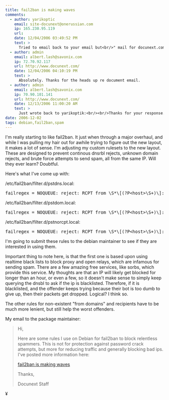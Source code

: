 ```yaml
---
title: fail2ban is making waves
comments:
  - author: yarikoptic
    email: site-docunext@onerussian.com
    ip: 165.230.95.119
    url:
    date: 12/04/2006 03:49:52 PM
    text: >
      Tried to email back to your email but<br/>" mail for docunext.com loops back to myself"<br/>My reply was<br/><br/>actually we have already some similar rules<br/>in postfix.conf.<br/>Could you please describe a bit more on when a given error code is reported, and may be if there is sense to merge them all into 1 filter?
  - author: admin
    email: albert.lash@savonix.com
    ip: 72.70.92.117
    url: http://www.docunext.com/
    date: 12/04/2006 04:10:19 PM
    text: >
      Absolutely. Thanks for the heads up re document email.
  - author: admin
    email: albert.lash@savonix.com
    ip: 70.90.101.141
    url: http://www.docunext.com/
    date: 12/13/2006 11:00:20 AM
    text: >
      Just wrote back to yarikoptik:<br/><br/>Thanks for your response. The idea behind these rules is to use fail2ban as a dnsrbl "cache" of sorts. There are some spammers who keep on attempting to email our servers even though they are denied again and again. Therefore, I give them a few times to figure it out, then block them for 24 hours, reducing  load on the server and the remote dnsbl server.<br/><br/>The other important one is the unknown user, to prevent dictionary spams, which go through everyname@example.com. This is very different because many times legitimate senders will get the email wrong several times in a row. Therefore, the number of errors is much higher than usual. Also, the timeout is much shorter.<br/><br/>What's nice about this is there is also the ability to easily "whitelist" ip blocks using ignore.<br/><br/>Neither of these appropriate for locking out legitimate users, so I don't know if they can be combined. But that may be because of my lack of fail2ban knowledge. I'm very impressed with the software and like it very much.
date: 2006-12-02
tags: debian,fail2ban,spam
---
```

I'm really starting to like fail2ban. It just when through a major overhaul, and while I was pulling my hair out for awhile trying to figure out the new layout, it makes a lot of sense. I'm adjusting my custom rulesets to the new layout. These are designed to prevent continous dnsrbl rejects, unknown domain rejects, and brute force attempts to send spam, all from the same IP. Will they ever learn? Doubtful.

Here's what I've come up with:

/etc/fail2ban/filter.d/pstdns.local:
<pre>failregex = NOQUEUE: reject: RCPT from \S*\[(?P&lt;host>\S+)\]: 554&lt;/host></pre>

/etc/fail2ban/filter.d/pstdom.local:
<pre>failregex = NOQUEUE: reject: RCPT from \S*\[(?P&lt;host>\S+)\]: 450&lt;/host></pre>

/etc/fail2ban/filter.d/pstnorcpt.local:
<pre>failregex = NOQUEUE: reject: RCPT from \S*\[(?P&lt;host>\S+)\]: 550&lt;/host></pre>

I'm going to submit these rules to the debian maintainer to see if they are interested in using them.

Important thing to note here, is that the first one is based upon using realtime black lists to block proxy and open relays, which are infamous for sending spam. There are a few amazing free services, like sorbs, which provide this service. My thoughts are that an IP will likely get blocked for longer than an hour, or even a few, so it doesn't make sense to simply keep querying the dnsbl to ask if the ip is blacklisted. Therefore, if it is blacklisted, and the offender keeps trying because their bot is too dumb to give up, then their packets get dropped. Logical? I think so.

The other rules for non-existent "from domains" and recipients have to be much more lenient, but still help the worst offenders.

My email to the package maintainer:

<blockquote>Hi,

Here are some rules I use on Debian for fail2ban to block relentless spammers. This is not for protection against password crack attempts, but more for reducing traffic and generally blocking bad ips. I've posted more information here:

<a href="http://www.docunext.com/blog/2006/12/fail2ban-is-making-waves.html">fail2ban is making waves</a>

Thanks,

Docunext Staff</blockquote>

¥


